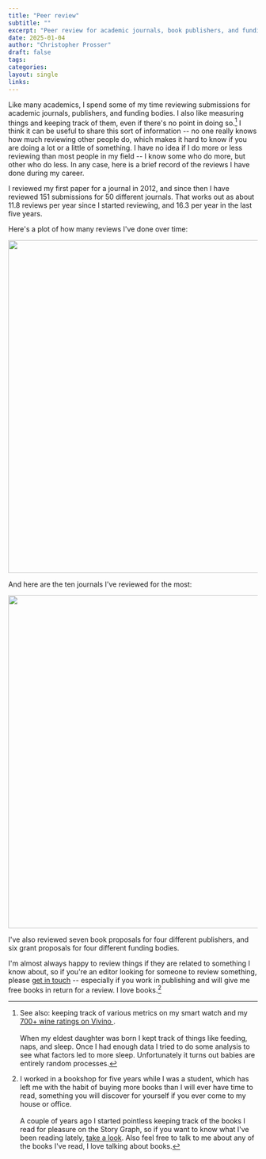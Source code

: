 ```yaml
---
title: "Peer review"
subtitle: ""
excerpt: "Peer review for academic journals, book publishers, and funding bodies"
date: 2025-01-04
author: "Christopher Prosser"
draft: false
tags:
categories:
layout: single
links:
---
```








Like many academics, I spend some of my time reviewing submissions for academic journals, publishers, and funding bodies. I also like measuring things and keeping track of them, even if there's no point in doing so.[^1] I think it can be useful to share this sort of information -- no one really knows how much reviewing other people do, which makes it hard to know if you are doing a lot or a little of something. I have no idea if I do more or less reviewing than most people in my field -- I know some who do more, but other who do less. In any case, here is a brief record of the reviews I have done during my career. 

I reviewed my first paper for a journal in 2012, and since then I have reviewed  151 submissions for 50 different journals. That works out as about 11.8 reviews per year since I started reviewing, and 16.3 per year in the last five years.  

[^1]: See also: keeping track of various metrics on my smart watch and my <a href="https://www.vivino.com/users/chris.prosser" target="_blank">700+ wine ratings on Vivino </a>. <br><br>When my eldest daughter was born I kept track of things like feeding, naps, and sleep. Once I had enough data I tried to do some analysis to see what factors led to more sleep. Unfortunately it turns out babies are entirely random processes.

Here's a plot of how many reviews I've done over time:

<img src="{{< blogdown/postref >}}index_files/figure-html/unnamed-chunk-2-1.png" width="672" />

And here are the ten journals I've reviewed for the most:

<img src="{{< blogdown/postref >}}index_files/figure-html/unnamed-chunk-3-1.png" width="672" />

I've also reviewed seven book proposals for four different publishers, and six grant proposals for four different funding bodies. 

I'm almost always happy to review things if they are related to something I know about, so if you're an editor looking for someone to review something, please [get in touch](/contact/) -- especially if you work in publishing and will give me free books in return for a review. I love books.[^2]

[^2]: I worked in a bookshop for five years while I was a student, which has left me with the habit of buying more books than I will ever have time to read, something you will discover for yourself if you ever come to my house or office.<br><br> A couple of years ago I started pointless keeping track of the books I read for pleasure on the Story Graph, so if you want to know what I've been reading lately, <a href="https://app.thestorygraph.com/profile/caprosser" target="_blank">take a look</a>. Also feel free to talk to me about any of the books I've read, I love talking about books.

